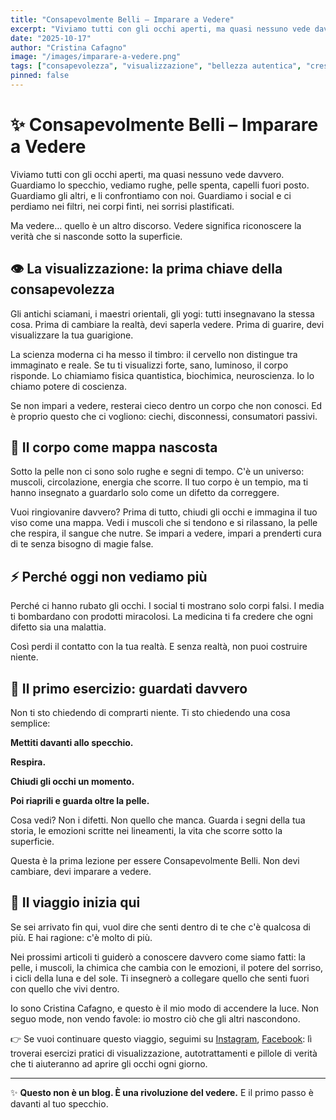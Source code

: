 ```yaml
---
title: "Consapevolmente Belli – Imparare a Vedere"
excerpt: "Viviamo tutti con gli occhi aperti, ma quasi nessuno vede davvero. Scopri la prima chiave della consapevolezza: la visualizzazione e il potere di vedere oltre la superficie."
date: "2025-10-17"
author: "Cristina Cafagno"
image: "/images/imparare-a-vedere.png"
tags: ["consapevolezza", "visualizzazione", "bellezza autentica", "crescita personale"]
pinned: false
---
```


# ✨ Consapevolmente Belli – Imparare a Vedere

Viviamo tutti con gli occhi aperti, ma quasi nessuno vede davvero.
Guardiamo lo specchio, vediamo rughe, pelle spenta, capelli fuori posto. Guardiamo gli altri, e li confrontiamo con noi. Guardiamo i social e ci perdiamo nei filtri, nei corpi finti, nei sorrisi plastificati.

Ma vedere… quello è un altro discorso.
Vedere significa riconoscere la verità che si nasconde sotto la superficie.

## 👁 La visualizzazione: la prima chiave della consapevolezza

Gli antichi sciamani, i maestri orientali, gli yogi: tutti insegnavano la stessa cosa. Prima di cambiare la realtà, devi saperla vedere. Prima di guarire, devi visualizzare la tua guarigione.

La scienza moderna ci ha messo il timbro: il cervello non distingue tra immaginato e reale. Se tu ti visualizzi forte, sano, luminoso, il corpo risponde.
Lo chiamiamo fisica quantistica, biochimica, neuroscienza. Io lo chiamo potere di coscienza.

Se non impari a vedere, resterai cieco dentro un corpo che non conosci.
Ed è proprio questo che ci vogliono: ciechi, disconnessi, consumatori passivi.

## 🌱 Il corpo come mappa nascosta

Sotto la pelle non ci sono solo rughe e segni di tempo. C'è un universo: muscoli, circolazione, energia che scorre.
Il tuo corpo è un tempio, ma ti hanno insegnato a guardarlo solo come un difetto da correggere.

Vuoi ringiovanire davvero?
Prima di tutto, chiudi gli occhi e immagina il tuo viso come una mappa.
Vedi i muscoli che si tendono e si rilassano, la pelle che respira, il sangue che nutre.
Se impari a vedere, impari a prenderti cura di te senza bisogno di magie false.

## ⚡ Perché oggi non vediamo più

Perché ci hanno rubato gli occhi.
I social ti mostrano solo corpi falsi.
I media ti bombardano con prodotti miracolosi.
La medicina ti fa credere che ogni difetto sia una malattia.

Così perdi il contatto con la tua realtà.
E senza realtà, non puoi costruire niente.

## 💖 Il primo esercizio: guardati davvero

Non ti sto chiedendo di comprarti niente. Ti sto chiedendo una cosa semplice:

**Mettiti davanti allo specchio.**

**Respira.**

**Chiudi gli occhi un momento.**

**Poi riaprili e guarda oltre la pelle.**

Cosa vedi? Non i difetti. Non quello che manca.
Guarda i segni della tua storia, le emozioni scritte nei lineamenti, la vita che scorre sotto la superficie.

Questa è la prima lezione per essere Consapevolmente Belli.
Non devi cambiare, devi imparare a vedere.

## 🌟 Il viaggio inizia qui

Se sei arrivato fin qui, vuol dire che senti dentro di te che c'è qualcosa di più.
E hai ragione: c'è molto di più.

Nei prossimi articoli ti guiderò a conoscere davvero come siamo fatti: la pelle, i muscoli, la chimica che cambia con le emozioni, il potere del sorriso, i cicli della luna e del sole.
Ti insegnerò a collegare quello che senti fuori con quello che vivi dentro.

Io sono Cristina Cafagno, e questo è il mio modo di accendere la luce.
Non seguo mode, non vendo favole: io mostro ciò che gli altri nascondono.

👉 Se vuoi continuare questo viaggio, seguimi su [Instagram](https://www.instagram.com/studio83_beautysolution/), [Facebook](https://www.facebook.com/studio83beautysolution): lì troverai esercizi pratici di visualizzazione, autotrattamenti e pillole di verità che ti aiuteranno ad aprire gli occhi ogni giorno.

---

✨ **Questo non è un blog. È una rivoluzione del vedere.**
E il primo passo è davanti al tuo specchio.
